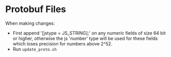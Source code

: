# Protobuf Files

When making changes:

* First append '[jstype = JS_STRING];' on any numeric fields of size 64 bit or higher, otherwise the js 'number' type will be used for these fields which loses precision for numbers above 2^52.
* Run `update_proto.sh`
